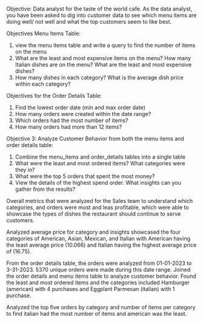 Objective: Data analyst for the taste of the world cafe. As the data analyst, you have been asked to dig into customer data 
to see which menu items are doing well/ not well and what the top customers seem to like best. 

Objectives Menu Items Table: 
1. view the menu items table and write a query to find the number of items on the menu 
2. What are the least and most expensive items on the menu? How many Italian dishes are on the menu?
   What are the least and most expensive dishes? 
3. How many dishes in each category? What is the average dish price within each category?

Objectives for the Order Details Table: 
1. Find the lowest order date (min and max order date)
2. How many orders were created within the date range?
3. Which orders had the most number of items?
4. How many orders had more than 12 items?

Objective 3: Analyze Customer Behavior from both the menu items and order details table: 
1. Combine the menu_items and order_details tables into a single table
2. 	What were the least and most ordered items? What categories were they in?
3. 	What were the top 5 orders that spent the most money?
4. View the details of the highest spend order. What insights can you gather from the results? 

Overall metrics that were analyzed for the Sales team to understand which categories, and orders were most and leas profitable,
which were able to showcase the types of dishes the restaurant should continue to serve customers. 

Analyzed average price for category and insights showcased the four categories of American, Asian, Mexican, and Italian with 
American having the least average price (10.066) and Italian having the highest average price of (16.75). 

From the order details table, the orders were analyzed from 01-01-2023 to 3-31-2023. 5370 unique orders were made during this 
date range. Joined the order details and menu items table to analyze customer behavior. Found the least and most ordered items 
and the categories included Hamburger (american) with 4 purchases and Eggplant Parmesan (italian) with 1 purchase. 

Analyzed the top five orders by category and number of items per category to find italian had the most number of items and 
american was the least. 

